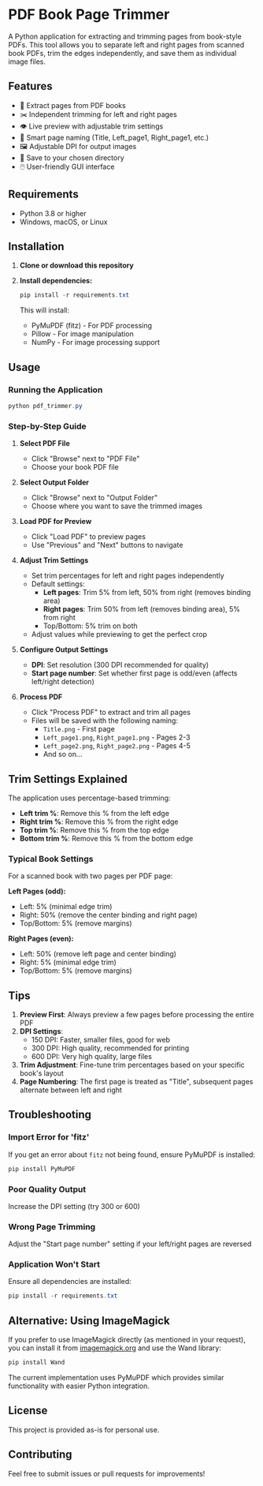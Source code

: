 # PDF Book Page Trimmer

A Python application for extracting and trimming pages from book-style PDFs. This tool allows you to separate left and right pages from scanned book PDFs, trim the edges independently, and save them as individual image files.

## Features

- 📖 Extract pages from PDF books
- ✂️ Independent trimming for left and right pages
- 👁️ Live preview with adjustable trim settings
- 🎯 Smart page naming (Title, Left_page1, Right_page1, etc.)
- 🖼️ Adjustable DPI for output images
- 💾 Save to your chosen directory
- 🖱️ User-friendly GUI interface

## Requirements

- Python 3.8 or higher
- Windows, macOS, or Linux

## Installation

1. **Clone or download this repository**

2. **Install dependencies:**
   ```powershell
   pip install -r requirements.txt
   ```

   This will install:
   - PyMuPDF (fitz) - For PDF processing
   - Pillow - For image manipulation
   - NumPy - For image processing support

## Usage

### Running the Application

```powershell
python pdf_trimmer.py
```

### Step-by-Step Guide

1. **Select PDF File**
   - Click "Browse" next to "PDF File"
   - Choose your book PDF file

2. **Select Output Folder**
   - Click "Browse" next to "Output Folder"
   - Choose where you want to save the trimmed images

3. **Load PDF for Preview**
   - Click "Load PDF" to preview pages
   - Use "Previous" and "Next" buttons to navigate

4. **Adjust Trim Settings**
   - Set trim percentages for left and right pages independently
   - Default settings:
     - **Left pages**: Trim 5% from left, 50% from right (removes binding area)
     - **Right pages**: Trim 50% from left (removes binding area), 5% from right
     - Top/Bottom: 5% trim on both
   - Adjust values while previewing to get the perfect crop

5. **Configure Output Settings**
   - **DPI**: Set resolution (300 DPI recommended for quality)
   - **Start page number**: Set whether first page is odd/even (affects left/right detection)

6. **Process PDF**
   - Click "Process PDF" to extract and trim all pages
   - Files will be saved with the following naming:
     - `Title.png` - First page
     - `Left_page1.png`, `Right_page1.png` - Pages 2-3
     - `Left_page2.png`, `Right_page2.png` - Pages 4-5
     - And so on...

## Trim Settings Explained

The application uses percentage-based trimming:

- **Left trim %**: Remove this % from the left edge
- **Right trim %**: Remove this % from the right edge
- **Top trim %**: Remove this % from the top edge
- **Bottom trim %**: Remove this % from the bottom edge

### Typical Book Settings

For a scanned book with two pages per PDF page:

**Left Pages (odd):**
- Left: 5% (minimal edge trim)
- Right: 50% (remove the center binding and right page)
- Top/Bottom: 5% (remove margins)

**Right Pages (even):**
- Left: 50% (remove left page and center binding)
- Right: 5% (minimal edge trim)
- Top/Bottom: 5% (remove margins)

## Tips

1. **Preview First**: Always preview a few pages before processing the entire PDF
2. **DPI Settings**: 
   - 150 DPI: Faster, smaller files, good for web
   - 300 DPI: High quality, recommended for printing
   - 600 DPI: Very high quality, large files
3. **Trim Adjustment**: Fine-tune trim percentages based on your specific book's layout
4. **Page Numbering**: The first page is treated as "Title", subsequent pages alternate between left and right

## Troubleshooting

### Import Error for 'fitz'
If you get an error about `fitz` not being found, ensure PyMuPDF is installed:
```powershell
pip install PyMuPDF
```

### Poor Quality Output
Increase the DPI setting (try 300 or 600)

### Wrong Page Trimming
Adjust the "Start page number" setting if your left/right pages are reversed

### Application Won't Start
Ensure all dependencies are installed:
```powershell
pip install -r requirements.txt
```

## Alternative: Using ImageMagick

If you prefer to use ImageMagick directly (as mentioned in your request), you can install it from [imagemagick.org](https://imagemagick.org) and use the Wand library:

```powershell
pip install Wand
```

The current implementation uses PyMuPDF which provides similar functionality with easier Python integration.

## License

This project is provided as-is for personal use.

## Contributing

Feel free to submit issues or pull requests for improvements!
